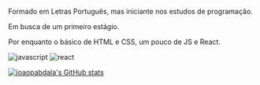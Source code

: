 Formado em Letras Português, mas iniciante nos estudos de programação.

Em busca de um primeiro estágio.

Por enquanto o básico de HTML e CSS, um pouco de JS e React.

![javascript](https://img.shields.io/badge/JavaScript-323330?style=for-the-badge&logo=javascript&logoColor=F7DF1E)
![react](	https://img.shields.io/badge/React-20232A?style=for-the-badge&logo=react&logoColor=61DAFB)

[![joaopabdala's GitHub stats](https://github-readme-stats.vercel.app/api?username=joaopabdala)](https://github.com/joaopabdala/github-readme-stats)
